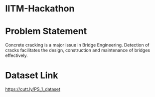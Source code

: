 # IITM-Hackathon

# Problem Statement

Concrete cracking is a major issue in Bridge Engineering. Detection of cracks facilitates the design, construction and maintenance of bridges effectively.

# Dataset Link

 https://cutt.ly/PS_1_dataset
